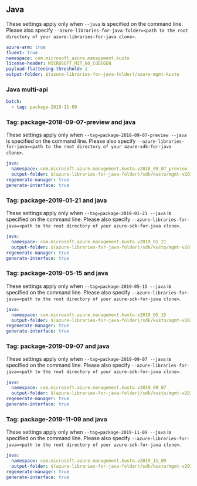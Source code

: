 ## Java

These settings apply only when `--java` is specified on the command line.
Please also specify `--azure-libraries-for-java-folder=<path to the root directory of your azure-libraries-for-java clone>`.

``` yaml $(java)
azure-arm: true
fluent: true
namespace: com.microsoft.azure.management.kusto
license-header: MICROSOFT_MIT_NO_CODEGEN
payload-flattening-threshold: 1
output-folder: $(azure-libraries-for-java-folder)/azure-mgmt-kusto
```

### Java multi-api

``` yaml $(java) && $(multiapi)
batch:
  - tag: package-2019-11-09
```

### Tag: package-2018-09-07-preview and java

These settings apply only when `--tag=package-2018-09-07-preview --java` is specified on the command line.
Please also specify `--azure-libraries-for-java=<path to the root directory of your azure-sdk-for-java clone>`.

``` yaml $(tag) == 'package-2018-09-07-preview' && $(java) && $(multiapi)
java:
  namespace: com.microsoft.azure.management.kusto.v2018_09_07_preview
  output-folder: $(azure-libraries-for-java-folder)/sdk/kusto/mgmt-v2018_09_07_preview
regenerate-manager: true
generate-interface: true
```

### Tag: package-2019-01-21 and java

These settings apply only when `--tag=package-2019-01-21 --java` is specified on the command line.
Please also specify `--azure-libraries-for-java=<path to the root directory of your azure-sdk-for-java clone>`.

``` yaml $(tag) == 'package-2019-01-21' && $(java) && $(multiapi)
java:
  namespace: com.microsoft.azure.management.kusto.v2019_01_21
  output-folder: $(azure-libraries-for-java-folder)/sdk/kusto/mgmt-v2019_01_21
regenerate-manager: true
generate-interface: true
```

### Tag: package-2019-05-15 and java

These settings apply only when `--tag=package-2019-05-15 --java` is specified on the command line.
Please also specify `--azure-libraries-for-java=<path to the root directory of your azure-sdk-for-java clone>`.

``` yaml $(tag) == 'package-2019-05-15' && $(java) && $(multiapi)
java:
  namespace: com.microsoft.azure.management.kusto.v2019_05_15
  output-folder: $(azure-libraries-for-java-folder)/sdk/kusto/mgmt-v2019_05_15
regenerate-manager: true
generate-interface: true
```

### Tag: package-2019-09-07 and java

These settings apply only when `--tag=package-2019-09-07 --java` is specified on the command line.
Please also specify `--azure-libraries-for-java=<path to the root directory of your azure-sdk-for-java clone>`.

``` yaml $(tag) == 'package-2019-09-07' && $(java) && $(multiapi)
java:
  namespace: com.microsoft.azure.management.kusto.v2019_09_07
  output-folder: $(azure-libraries-for-java-folder)/sdk/kusto/mgmt-v2019_09_07
regenerate-manager: true
generate-interface: true
```

### Tag: package-2019-11-09 and java

These settings apply only when `--tag=package-2019-11-09 --java` is specified on the command line.
Please also specify `--azure-libraries-for-java=<path to the root directory of your azure-sdk-for-java clone>`.

``` yaml $(tag) == 'package-2019-11-09' && $(java) && $(multiapi)
java:
  namespace: com.microsoft.azure.management.kusto.v2019_11_09
  output-folder: $(azure-libraries-for-java-folder)/sdk/kusto/mgmt-v2019_11_09
regenerate-manager: true
generate-interface: true
```